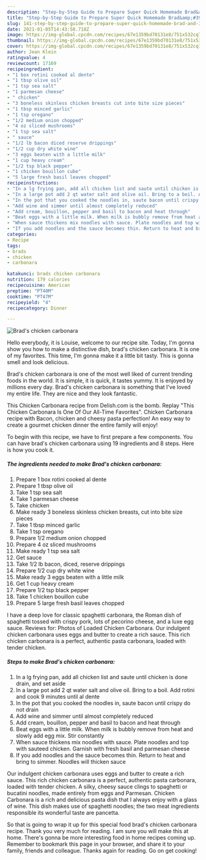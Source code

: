 ```yaml
---
description: "Step-by-Step Guide to Prepare Super Quick Homemade Brad&amp;#39;s chicken carbonara"
title: "Step-by-Step Guide to Prepare Super Quick Homemade Brad&amp;#39;s chicken carbonara"
slug: 141-step-by-step-guide-to-prepare-super-quick-homemade-brad-and-39-s-chicken-carbonara
date: 2021-01-05T14:43:58.718Z
image: https://img-global.cpcdn.com/recipes/67e1359bd70131e8/751x532cq70/brads-chicken-carbonara-recipe-main-photo.jpg
thumbnail: https://img-global.cpcdn.com/recipes/67e1359bd70131e8/751x532cq70/brads-chicken-carbonara-recipe-main-photo.jpg
cover: https://img-global.cpcdn.com/recipes/67e1359bd70131e8/751x532cq70/brads-chicken-carbonara-recipe-main-photo.jpg
author: Jean Klein
ratingvalue: 4
reviewcount: 17169
recipeingredient:
- "1 box rotini cooked al dente"
- "1 tbsp olive oil"
- "1 tsp sea salt"
- "1 parmesan cheese"
- " chicken"
- "3 boneless skinless chicken breasts cut into bite size pieces"
- "1 tbsp minced garlic"
- "1 tsp oregano"
- "1/2 medium onion chopped"
- "4 oz sliced mushrooms"
- "1 tsp sea salt"
- " sauce"
- "1/2 lb bacon diced reserve drippings"
- "1/2 cup dry white wine"
- "3 eggs beaten with a little milk"
- "1 cup heavy cream"
- "1/2 tsp black pepper"
- "1 chicken bouillon cube"
- "5 large fresh basil leaves chopped"
recipeinstructions:
- "In a lg frying pan, add all chicken list and saute until chicken is done drain, and set aside"
- "In a large pot add 2 qt water salt and olive oil. Bring to a boil. Add rotini and cook 9 minutes until al dente"
- "In the pot that you cooked the noodles in, saute bacon until crispy do not drain"
- "Add wine and simmer until almost completely reduced"
- "Add cream, bouillon, pepper and basil to bacon and heat through"
- "Beat eggs with a little milk. When milk is bubbly remove from heat and slowly add egg mix. Stir constantly"
- "When sauce thickens mix noodles with sauce. Plate noodles and top with sauteed chicken. Garnish with fresh basil and parmesan cheese"
- "If you add noodles and the sauce becomes thin. Return to heat and bring to simmer. Noodles will thicken sauce"
categories:
- Recipe
tags:
- brads
- chicken
- carbonara

katakunci: brads chicken carbonara 
nutrition: 179 calories
recipecuisine: American
preptime: "PT40M"
cooktime: "PT47M"
recipeyield: "4"
recipecategory: Dinner

---
```



![Brad&#39;s chicken carbonara](https://img-global.cpcdn.com/recipes/67e1359bd70131e8/751x532cq70/brads-chicken-carbonara-recipe-main-photo.jpg)

Hello everybody, it is Louise, welcome to our recipe site. Today, I'm gonna show you how to make a distinctive dish, brad&#39;s chicken carbonara. It is one of my favorites. This time, I'm gonna make it a little bit tasty. This is gonna smell and look delicious.

Brad&#39;s chicken carbonara is one of the most well liked of current trending foods in the world. It is simple, it is quick, it tastes yummy. It is enjoyed by millions every day. Brad&#39;s chicken carbonara is something that I've loved my entire life. They are nice and they look fantastic.

This Chicken Carbonara recipe from Delish.com is the bomb. Replay &#34;This Chicken Carbonara Is One Of Our All-Time Favorites&#34;. Chicken Carbonara recipe with Bacon, chicken and cheesy pasta perfection! An easy way to create a gourmet chicken dinner the entire family will enjoy!


To begin with this recipe, we have to first prepare a few components. You can have brad&#39;s chicken carbonara using 19 ingredients and 8 steps. Here is how you cook it.

<!--inarticleads1-->

##### The ingredients needed to make Brad&#39;s chicken carbonara:

1. Prepare 1 box rotini cooked al dente
1. Prepare 1 tbsp olive oil
1. Take 1 tsp sea salt
1. Take 1 parmesan cheese
1. Take  chicken
1. Make ready 3 boneless skinless chicken breasts, cut into bite size pieces
1. Take 1 tbsp minced garlic
1. Take 1 tsp oregano
1. Prepare 1/2 medium onion chopped
1. Prepare 4 oz sliced mushrooms
1. Make ready 1 tsp sea salt
1. Get  sauce
1. Take 1/2 lb bacon, diced, reserve drippings
1. Prepare 1/2 cup dry white wine
1. Make ready 3 eggs beaten with a little milk
1. Get 1 cup heavy cream
1. Prepare 1/2 tsp black pepper
1. Take 1 chicken bouillon cube
1. Prepare 5 large fresh basil leaves chopped


I have a deep love for classic spaghetti carbonara, the Roman dish of spaghetti tossed with crispy pork, lots of pecorino cheese, and a luxe egg sauce. Reviews for: Photos of Loaded Chicken Carbonara. Our indulgent chicken carbonara uses eggs and butter to create a rich sauce. This rich chicken carbonara is a perfect, authentic pasta carbonara, loaded with tender chicken. 

<!--inarticleads2-->

##### Steps to make Brad&#39;s chicken carbonara:

1. In a lg frying pan, add all chicken list and saute until chicken is done drain, and set aside
1. In a large pot add 2 qt water salt and olive oil. Bring to a boil. Add rotini and cook 9 minutes until al dente
1. In the pot that you cooked the noodles in, saute bacon until crispy do not drain
1. Add wine and simmer until almost completely reduced
1. Add cream, bouillon, pepper and basil to bacon and heat through
1. Beat eggs with a little milk. When milk is bubbly remove from heat and slowly add egg mix. Stir constantly
1. When sauce thickens mix noodles with sauce. Plate noodles and top with sauteed chicken. Garnish with fresh basil and parmesan cheese
1. If you add noodles and the sauce becomes thin. Return to heat and bring to simmer. Noodles will thicken sauce


Our indulgent chicken carbonara uses eggs and butter to create a rich sauce. This rich chicken carbonara is a perfect, authentic pasta carbonara, loaded with tender chicken. A silky, cheesy sauce clings to spaghetti or bucatini noodles, made entirely from eggs and Parmesan. Chicken Carbonara is a rich and delicious pasta dish that I always enjoy with a glass of wine. This dish makes use of spaghetti noodles; the two meat ingredients responsible its wonderful taste are pancetta. 

So that is going to wrap it up for this special food brad&#39;s chicken carbonara recipe. Thank you very much for reading. I am sure you will make this at home. There's gonna be more interesting food in home recipes coming up. Remember to bookmark this page in your browser, and share it to your family, friends and colleague. Thanks again for reading. Go on get cooking!
